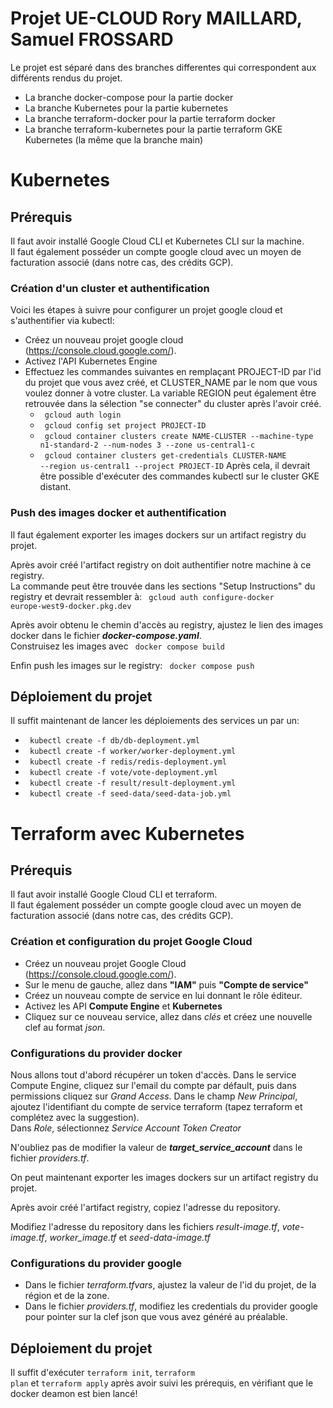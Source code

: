 # Projet UE-CLOUD Rory MAILLARD, Samuel FROSSARD

Le projet est séparé dans des branches differentes qui correspondent aux différents rendus du projet.
- La branche docker-compose pour la partie docker
- La branche Kubernetes pour la partie kubernetes
- La branche terraform-docker pour la partie terraform docker
- La branche terraform-kubernetes pour la partie terraform GKE Kubernetes (la même que la branche main)


# Kubernetes

## Prérequis

Il faut avoir installé Google Cloud CLI et Kubernetes CLI sur la machine.  
Il faut également posséder un compte google cloud avec un moyen de facturation associé (dans notre cas, des crédits GCP).

### Création d'un cluster et authentification
Voici les étapes à suivre pour configurer un projet google cloud et s'authentifier via kubectl:

* Créez un nouveau projet google cloud (https://console.cloud.google.com/).
* Activez l'API Kubernetes Engine
* Effectuez les commandes suivantes en remplaçant PROJECT-ID par l'id du projet que vous avez créé, et CLUSTER_NAME par le nom que vous voulez donner à votre cluster. La variable REGION peut également être retrouvée dans la sélection "se connecter" du cluster après l'avoir créé.
    * <code> gcloud auth login </code> 
    * <code> gcloud config set project PROJECT-ID</code> 
    * <code> gcloud container clusters create NAME-CLUSTER --machine-type n1-standard-2 --num-nodes 3 --zone us-central1-c</code> 
    * <code> gcloud container clusters get-credentials CLUSTER-NAME --region us-central1 --project PROJECT-ID</code> 
Après cela, il devrait être possible d'exécuter des commandes kubectl sur le cluster GKE distant.

### Push des images docker et authentification

Il faut également exporter les images dockers sur un artifact registry du projet.

Après avoir créé l'artifact registry on doit authentifier notre machine à ce registry.  
La commande peut être trouvée dans les sections "Setup Instructions" du registry et devrait ressembler à:
<code> gcloud auth configure-docker europe-west9-docker.pkg.dev </code>

Après avoir obtenu le chemin d'accès au registry, ajustez le lien des images docker dans le fichier ***docker-compose.yaml***.    
Construisez les images avec <code> docker compose build </code>

Enfin push les images sur le registry: <code> docker compose push </code>



## Déploiement du projet

Il suffit maintenant de lancer les déploiements des services un par un:

* <code> kubectl create -f db/db-deployment.yml</code>
* <code> kubectl create -f worker/worker-deployment.yml</code>
* <code> kubectl create -f redis/redis-deployment.yml</code>
* <code> kubectl create -f vote/vote-deployment.yml</code>
* <code> kubectl create -f result/result-deployment.yml</code>
* <code> kubectl create -f seed-data/seed-data-job.yml</code>


# Terraform avec Kubernetes

## Prérequis

Il faut avoir installé Google Cloud CLI et terraform.  
Il faut également posséder un compte google cloud avec un moyen de facturation associé (dans notre cas, des crédits GCP).

### Création et configuration du projet Google Cloud

* Créez un nouveau projet Google Cloud (https://console.cloud.google.com/).
* Sur le menu de gauche, allez dans **"IAM"** puis **"Compte de service"**
* Créez un nouveau compte de service en lui donnant le rôle éditeur.
* Activez les API **Compute Engine** et **Kubernetes**
* Cliquez sur ce nouveau service, allez dans *clés* et créez une nouvelle clef au format *json*.


### Configurations du provider docker

Nous allons tout d'abord récupérer un token d'accès. Dans le service Compute Engine, cliquez sur l'email du compte par défault, puis dans permissions cliquez sur *Grand Access*. 
Dans le champ *New Principal*, ajoutez l'identifiant du compte de service terraform (tapez terraform et complétez avec la suggestion).  
Dans *Role*, sélectionnez *Service Account Token Creator*  

N'oubliez pas de modifier la valeur de ***target_service_account*** dans le fichier *providers.tf*.


On peut maintenant exporter les images dockers sur un artifact registry du projet.

Après avoir créé l'artifact registry, copiez l'adresse du repository.

Modifiez l'adresse du repository dans les fichiers *result-image.tf*, *vote-image.tf*, *worker_image.tf* et *seed-data-image.tf* 

### Configurations du provider google
* Dans le fichier *terraform.tfvars*, ajustez la valeur de l'id du projet, de la région et de la zone.
* Dans le fichier *providers.tf*, modifiez les credentials du provider google pour pointer sur la clef json que vous avez généré au préalable.

## Déploiement du projet

Il suffit d'exécuter <code>terraform init</code>, <code>terraform plan</code> et <code>terraform apply</code> après avoir suivi les prérequis, en vérifiant que le docker deamon est bien lancé!
